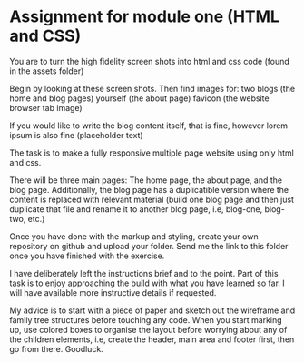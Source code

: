 # Assignment for module one (HTML and CSS)

You are to turn the high fidelity screen shots into html and css code (found in the assets folder)

Begin by looking at these screen shots. Then find images for:
two blogs (the home and blog pages)
yourself (the about page)
favicon (the website browser tab image)

If you would like to write the blog content itself, that is fine, however lorem ipsum is also fine (placeholder text)

The task is to make a fully responsive multiple page website using only html and css.

There will be three main pages:
The home page,
the about page,
and the blog page.
Additionally, the blog page has a duplicatible version where the content is replaced with relevant material (build one blog page and then just duplicate that file and rename it to another blog page, i.e, blog-one, blog-two, etc.)

Once you have done with the markup and styling, create your own repository on github and upload your folder. Send me the link to this folder once you have finished with the exercise.

I have deliberately left the instructions brief and to the point. Part of this task is to enjoy approaching the build with what you have learned so far. I will have available more instructive details if requested.

My advice is to start with a piece of paper and sketch out the wireframe and family tree structures before touching any code. When you start marking up, use colored boxes to organise the layout before worrying about any of the children elements, i.e, create the header, main area and footer first, then go from there. Goodluck.
